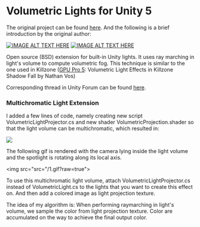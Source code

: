 # Volumetric Lights for Unity 5

The original project can be found [here](https://github.com/SlightlyMad/VolumetricLights). And the following is a brief introduction by the original author:

[![IMAGE ALT TEXT HERE](https://bqu2ya.dm1.livefilestore.com/y4mSxIn4D7Zx9td_2NWn3yZu8UxWeqJKN4qdciZ0fCqO9ox290xR837Moux6HnPpWPkF8mi7oY26ZNF7n0eJfbPMNoBTtrMraKnghJ4XF13tCK2bBPybZVudlL1UU_gBkFyY7lt30UYbVJ-EZVaV2Z8C1DglijmBYelQfJyplssFe7oSklBvneGtDlhwDv1dougv2ZpHmipfzYRuR6fLeawlQ?width=1167&height=653&cropmode=none)](https://www.youtube.com/watch?v=JPxLCYXB-8A) [![IMAGE ALT TEXT HERE](https://agu0ya-dm2305.files.1drv.com/y4mnqQ4pzhZdF4k3Z7Fv_QApimv9POLR1ShQPoNg8wtUf7TzqFdWLY6Y8bxtyJhGQNRe8NLvy1GGoZsorNssr2h6fTsAfyi-F2LOIA4wzNY_7cS-1iEjVHyOCyOCTA0_8na3cmWvQ34gHBfyXOxxE6AZIjaVwCemZP7kSwaUNoNDyCPsCkx8vsdmxuwmuVcrH1rYblmFCaVH5za_EsrqM-qJA?width=1167&height=650&cropmode=none)](https://www.youtube.com/watch?v=ElaPJyzR504)

Open source (BSD) extension for built-in Unity lights. It uses ray marching in light's volume to compute volumetric fog. This technique is similar to the one used in Killzone ([GPU Pro 5](http://www.amazon.com/GPU-Pro-Advanced-Rendering-Techniques/dp/1482208636): Volumetric Light Effects in Killzone Shadow Fall by Nathan Vos)

Corresponding thread in Unity Forum can be found [here](http://forum.unity3d.com/threads/true-volumetric-lights-open-source-soon.390818/).

### Multichromatic Light Extension

I added a few lines of code, namely creating new script VolumetricLightProjector.cs and new shader VolumetricProjection.shader so that the light volume can be multichromatic, which resulted in:

<img src="http://wjwtest.oss-cn-qingdao.aliyuncs.com/cg_exercise/02/v2.png">

The following gif is rendered with the camera lying inside the light volume and the spotlight is rotating along its local axis.

<img src="src="/1.gif?raw=true">

To use this multichromatic light volume, attach VolumetricLightProjector.cs instead of VolumetricLight.cs to the lights that you want to create this effect on. And then add a colored image as light projection texture. 

The idea of my algorithm is: When performing raymarching in light's volume, we sample the color from light projection texture. Color are accumulated on the way to achieve the final output color.